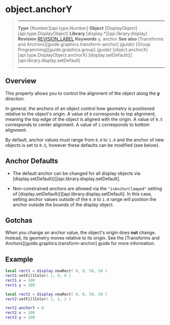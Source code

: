 # object.anchorY

> --------------------- ------------------------------------------------------------------------------------------
> __Type__              [Number][api.type.Number]
> __Object__            [DisplayObject][api.type.DisplayObject]
> __Library__           [display.*][api.library.display]
> __Revision__          [REVISION_LABEL](REVISION_URL)
> __Keywords__          y, anchor
> __See also__          [Transforms and Anchors][guide.graphics.transform-anchor] _(guide)_
>						[Group Programming][guide.graphics.group] _(guide)_
>						[object.anchorX][api.type.DisplayObject.anchorX]
>						[display.setDefault()][api.library.display.setDefault]
> --------------------- ------------------------------------------------------------------------------------------

## Overview

This property allows you to control the alignment of the object along the __y__ direction.

In general, the anchors of an object control how geometry is positioned relative to the object's origin. A value of `0` corresponds to top alignment, meaning the top edge of the object is aligned with the origin. A value of `0.5` corresponds to center alignment. A value of `1` corresponds to bottom alignment.

By default, anchor values must range from `0.0` to `1.0` and the anchor of new objects is set to `0.5`, however these defaults can be modified (see&nbsp;below).


## Anchor Defaults

* The default anchor can be changed for all display objects via [display.setDefault()][api.library.display.setDefault].

* Non-constrained anchors are allowed via the `"isAnchorClamped"` setting of [display.setDefault()][api.library.display.setDefault]. In this case, setting anchor values outside of the `0.0` to `1.0` range will position the anchor outside the bounds of the display object.


## Gotchas

When you change an anchor value, the object's origin does __not__ change. Instead, its geometry moves relative to its origin. See the [Transforms and Anchors][guide.graphics.transform-anchor] guide for more information.


## Example

``````lua
local rect1 = display.newRect( 0, 0, 50, 50 )
rect1:setFillColor( 1, 0, 0 )
rect1.x = 100
rect1.y = 100

local rect2 = display.newRect( 0, 0, 50, 50 )
rect2:setFillColor( 1, 1, 1 )

rect2.anchorY = 0
rect2.x = 100
rect2.y = 100
``````

